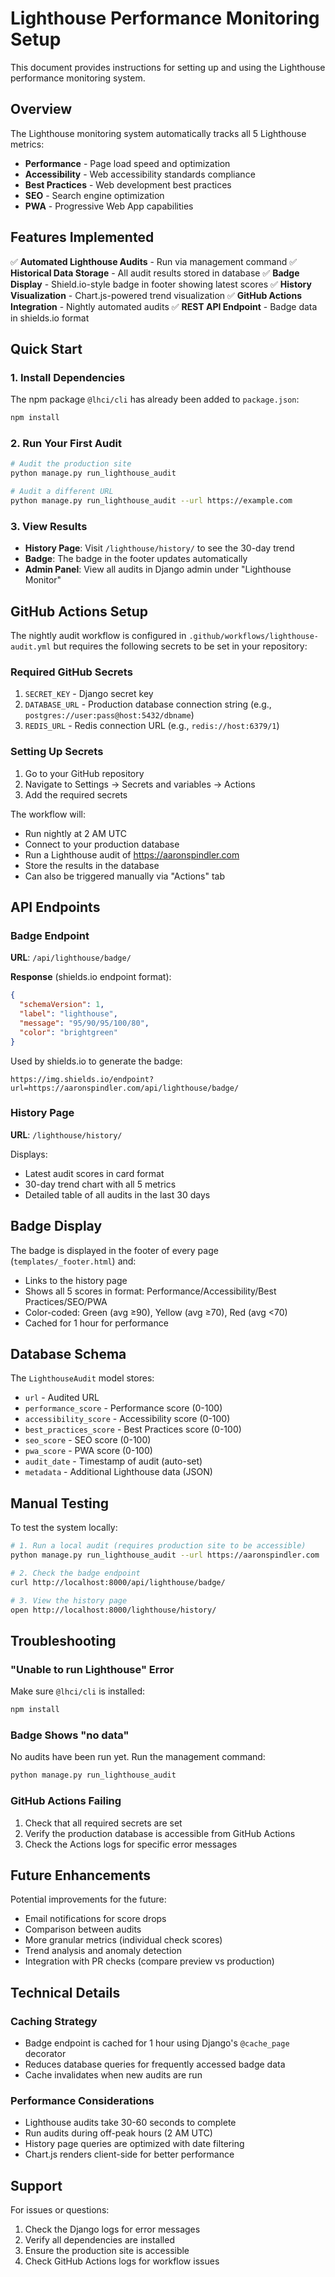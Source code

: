 # Lighthouse Performance Monitoring Setup

This document provides instructions for setting up and using the Lighthouse performance monitoring system.

## Overview

The Lighthouse monitoring system automatically tracks all 5 Lighthouse metrics:
- **Performance** - Page load speed and optimization
- **Accessibility** - Web accessibility standards compliance
- **Best Practices** - Web development best practices
- **SEO** - Search engine optimization
- **PWA** - Progressive Web App capabilities

## Features Implemented

✅ **Automated Lighthouse Audits** - Run via management command
✅ **Historical Data Storage** - All audit results stored in database
✅ **Badge Display** - Shield.io-style badge in footer showing latest scores
✅ **History Visualization** - Chart.js-powered trend visualization
✅ **GitHub Actions Integration** - Nightly automated audits
✅ **REST API Endpoint** - Badge data in shields.io format

## Quick Start

### 1. Install Dependencies

The npm package `@lhci/cli` has already been added to `package.json`:

```bash
npm install
```

### 2. Run Your First Audit

```bash
# Audit the production site
python manage.py run_lighthouse_audit

# Audit a different URL
python manage.py run_lighthouse_audit --url https://example.com
```

### 3. View Results

- **History Page**: Visit `/lighthouse/history/` to see the 30-day trend
- **Badge**: The badge in the footer updates automatically
- **Admin Panel**: View all audits in Django admin under "Lighthouse Monitor"

## GitHub Actions Setup

The nightly audit workflow is configured in `.github/workflows/lighthouse-audit.yml` but requires the following secrets to be set in your repository:

### Required GitHub Secrets

1. `SECRET_KEY` - Django secret key
2. `DATABASE_URL` - Production database connection string (e.g., `postgres://user:pass@host:5432/dbname`)
3. `REDIS_URL` - Redis connection URL (e.g., `redis://host:6379/1`)

### Setting Up Secrets

1. Go to your GitHub repository
2. Navigate to Settings → Secrets and variables → Actions
3. Add the required secrets

The workflow will:
- Run nightly at 2 AM UTC
- Connect to your production database
- Run a Lighthouse audit of https://aaronspindler.com
- Store the results in the database
- Can also be triggered manually via "Actions" tab

## API Endpoints

### Badge Endpoint

**URL**: `/api/lighthouse/badge/`

**Response** (shields.io endpoint format):
```json
{
  "schemaVersion": 1,
  "label": "lighthouse",
  "message": "95/90/95/100/80",
  "color": "brightgreen"
}
```

Used by shields.io to generate the badge:
```
https://img.shields.io/endpoint?url=https://aaronspindler.com/api/lighthouse/badge/
```

### History Page

**URL**: `/lighthouse/history/`

Displays:
- Latest audit scores in card format
- 30-day trend chart with all 5 metrics
- Detailed table of all audits in the last 30 days

## Badge Display

The badge is displayed in the footer of every page (`templates/_footer.html`) and:
- Links to the history page
- Shows all 5 scores in format: Performance/Accessibility/Best Practices/SEO/PWA
- Color-coded: Green (avg ≥90), Yellow (avg ≥70), Red (avg <70)
- Cached for 1 hour for performance

## Database Schema

The `LighthouseAudit` model stores:
- `url` - Audited URL
- `performance_score` - Performance score (0-100)
- `accessibility_score` - Accessibility score (0-100)
- `best_practices_score` - Best Practices score (0-100)
- `seo_score` - SEO score (0-100)
- `pwa_score` - PWA score (0-100)
- `audit_date` - Timestamp of audit (auto-set)
- `metadata` - Additional Lighthouse data (JSON)

## Manual Testing

To test the system locally:

```bash
# 1. Run a local audit (requires production site to be accessible)
python manage.py run_lighthouse_audit --url https://aaronspindler.com

# 2. Check the badge endpoint
curl http://localhost:8000/api/lighthouse/badge/

# 3. View the history page
open http://localhost:8000/lighthouse/history/
```

## Troubleshooting

### "Unable to run Lighthouse" Error

Make sure `@lhci/cli` is installed:
```bash
npm install
```

### Badge Shows "no data"

No audits have been run yet. Run the management command:
```bash
python manage.py run_lighthouse_audit
```

### GitHub Actions Failing

1. Check that all required secrets are set
2. Verify the production database is accessible from GitHub Actions
3. Check the Actions logs for specific error messages

## Future Enhancements

Potential improvements for the future:
- Email notifications for score drops
- Comparison between audits
- More granular metrics (individual check scores)
- Trend analysis and anomaly detection
- Integration with PR checks (compare preview vs production)

## Technical Details

### Caching Strategy

- Badge endpoint is cached for 1 hour using Django's `@cache_page` decorator
- Reduces database queries for frequently accessed badge data
- Cache invalidates when new audits are run

### Performance Considerations

- Lighthouse audits take 30-60 seconds to complete
- Run audits during off-peak hours (2 AM UTC)
- History page queries are optimized with date filtering
- Chart.js renders client-side for better performance

## Support

For issues or questions:
1. Check the Django logs for error messages
2. Verify all dependencies are installed
3. Ensure the production site is accessible
4. Check GitHub Actions logs for workflow issues

